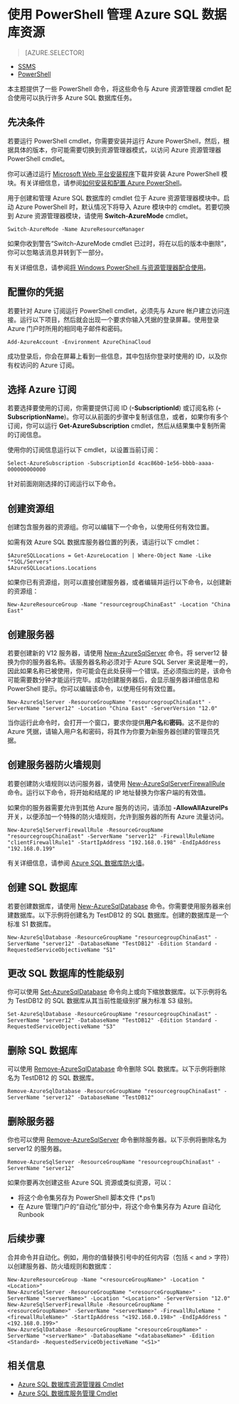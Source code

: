 ﻿<properties 
	pageTitle="使用 PowerShell 管理 Azure SQL 数据库" 
	description="使用 PowerShell 管理 Azure SQL 数据库。" 
	services="sql-database" 
	documentationCenter="" 
	authors="TigerMint" 
	manager="" 
	editor=""/>

<tags 
	ms.service="sql-database" 
	ms.date="09/11/2015" 
	wacn.date="10/17/2015"/>

# 使用 PowerShell 管理 Azure SQL 数据库资源


> [AZURE.SELECTOR]
- [SSMS](/documentation/articles/sql-database-manage-azure-ssms)
- [PowerShell](/documentation/articles/sql-database-command-line-tools)

本主题提供了一些 PowerShell 命令，将这些命令与 Azure 资源管理器 cmdlet 配合使用可以执行许多 Azure SQL 数据库任务。


## 先决条件

若要运行 PowerShell cmdlet，你需要安装并运行 Azure PowerShell，然后，根据具体的版本，你可能需要切换到资源管理器模式，以访问 Azure 资源管理器 PowerShell cmdlet。

你可以通过运行 [Microsoft Web 平台安装程序](http://go.microsoft.com/fwlink/p/?linkid=320376&clcid=0x409)下载并安装 Azure PowerShell 模块。有关详细信息，请参阅[如何安装和配置 Azure PowerShell](/documentation/articles/powershell-install-configure)。

用于创建和管理 Azure SQL 数据库的 cmdlet 位于 Azure 资源管理器模块中。启动 Azure PowerShell 时，默认情况下将导入 Azure 模块中的 cmdlet。若要切换到 Azure 资源管理器模块，请使用 **Switch-AzureMode** cmdlet。

	Switch-AzureMode -Name AzureResourceManager

如果你收到警告“Switch-AzureMode cmdlet 已过时，将在以后的版本中删除”， 你可以忽略该消息并转到下一部分。

有关详细信息，请参阅[将 Windows PowerShell 与资源管理器配合使用](/documentation/articles/powershell-azure-resource-manager)。



## 配置你的凭据

若要针对 Azure 订阅运行 PowerShell cmdlet，必须先与 Azure 帐户建立访问连接。运行以下项目，然后就会出现一个要求你输入凭据的登录屏幕。使用登录 Azure 门户时所用的相同电子邮件和密码。

	Add-AzureAccount -Environment AzureChinaCloud

成功登录后，你会在屏幕上看到一些信息，其中包括你登录时使用的 ID，以及你有权访问的 Azure 订阅。


## 选择 Azure 订阅

若要选择要使用的订阅，你需要提供订阅 ID (**-SubscriptionId**) 或订阅名称 (**-SubscriptionName**)。你可以从前面的步骤中复制该信息，或者，如果你有多个订阅，你可以运行 **Get-AzureSubscription** cmdlet，然后从结果集中复制所需的订阅信息。

使用你的订阅信息运行以下 cmdlet，以设置当前订阅：

	Select-AzureSubscription -SubscriptionId 4cac86b0-1e56-bbbb-aaaa-000000000000

针对前面刚刚选择的订阅运行以下命令。

## 创建资源组

创建包含服务器的资源组。你可以编辑下一个命令，以使用任何有效位置。

如需有效 Azure SQL 数据库服务器位置的列表，请运行以下 cmdlet：

	$AzureSQLLocations = Get-AzureLocation | Where-Object Name -Like "*SQL/Servers"
	$AzureSQLLocations.Locations

如果你已有资源组，则可以直接创建服务器，或者编辑并运行以下命令，以创建新的资源组：

	New-AzureResourceGroup -Name "resourcegroupChinaEast" -Location "China East"

## 创建服务器 

若要创建新的 V12 服务器，请使用 [New-AzureSqlServer](https://msdn.microsoft.com/zh-cn/library/mt163526.aspx) 命令。将 server12 替换为你的服务器名称。该服务器名称必须对于 Azure SQL Server 来说是唯一的，因此如果名称已被使用，你可能会在此处获得一个错误。还必须指出的是，该命令可能需要数分钟才能运行完毕。成功创建服务器后，会显示服务器详细信息和 PowerShell 提示。你可以编辑该命令，以使用任何有效位置。

	New-AzureSqlServer -ResourceGroupName "resourcegroupChinaEast" -ServerName "server12" -Location "China East" -ServerVersion "12.0"

当你运行此命令时，会打开一个窗口，要求你提供**用户名**和**密码**。这不是你的 Azure 凭据，请输入用户名和密码，将其作为你要为新服务器创建的管理员凭据。

## 创建服务器防火墙规则

若要创建防火墙规则以访问服务器，请使用 [New-AzureSqlServerFirewallRule](https://msdn.microsoft.com/zh-cn/library/mt125953.aspx) 命令。运行以下命令，将开始和结尾的 IP 地址替换为你客户端的有效值。

如果你的服务器需要允许到其他 Azure 服务的访问，请添加 **-AllowAllAzureIPs** 开关，以便添加一个特殊的防火墙规则，允许到服务器的所有 Azure 流量访问。

	New-AzureSqlServerFirewallRule -ResourceGroupName "resourcegroupChinaEast" -ServerName "server12" -FirewallRuleName "clientFirewallRule1" -StartIpAddress "192.168.0.198" -EndIpAddress "192.168.0.199"

有关详细信息，请参阅 [Azure SQL 数据库防火墙](https://msdn.microsoft.com/zh-cn/library/azure/ee621782.aspx)。

## 创建 SQL 数据库

若要创建数据库，请使用 [New-AzureSqlDatabase](https://msdn.microsoft.com/zh-cn/library/mt125915.aspx) 命令。你需要使用服务器来创建数据库。以下示例将创建名为 TestDB12 的 SQL 数据库。创建的数据库是一个标准 S1 数据库。

	New-AzureSqlDatabase -ResourceGroupName "resourcegroupChinaEast" -ServerName "server12" -DatabaseName "TestDB12" -Edition Standard -RequestedServiceObjectiveName "S1"


## 更改 SQL 数据库的性能级别

你可以使用 [Set-AzureSqlDatabase](https://msdn.microsoft.com/zh-cn/library/mt125814.aspx) 命令向上或向下缩放数据库。以下示例将名为 TestDB12 的 SQL 数据库从其当前性能级别扩展为标准 S3 级别。

	Set-AzureSqlDatabase -ResourceGroupName "resourcegroupChinaEast" -ServerName "server12" -DatabaseName "TestDB12" -Edition Standard -RequestedServiceObjectiveName "S3"


## 删除 SQL 数据库

可以使用 [Remove-AzureSqlDatabase](https://msdn.microsoft.com/zh-cn/library/mt125977.aspx) 命令删除 SQL 数据库。以下示例将删除名为 TestDB12 的 SQL 数据库。

	Remove-AzureSqlDatabase -ResourceGroupName "resourcegroupChinaEast" -ServerName "server12" -DatabaseName "TestDB12"

## 删除服务器

你也可以使用 [Remove-AzureSqlServer](https://msdn.microsoft.com/zh-cn/library/mt125891.aspx) 命令删除服务器。以下示例将删除名为 server12 的服务器。

	Remove-AzureSqlServer -ResourceGroupName "resourcegroupChinaEast" -ServerName "server12"



如果你要再次创建这些 Azure SQL 资源或类似资源，可以：

- 将这个命令集另存为 PowerShell 脚本文件 (*.ps1)
- 在 Azure 管理门户的“自动化”部分中，将这个命令集另存为 Azure 自动化 Runbook 

## 后续步骤

合并命令并自动化。例如，用你的值替换引号中的任何内容（包括 < and > 字符）以创建服务器、防火墙规则和数据库：


    New-AzureResourceGroup -Name "<resourceGroupName>" -Location "<Location>"
    New-AzureSqlServer -ResourceGroupName "<resourceGroupName>" -ServerName "<serverName>" -Location "<Location>" -ServerVersion "12.0"
    New-AzureSqlServerFirewallRule -ResourceGroupName "<resourceGroupName>" -ServerName "<serverName>" -FirewallRuleName "<firewallRuleName>" -StartIpAddress "<192.168.0.198>" -EndIpAddress "<192.168.0.199>"
    New-AzureSqlDatabase -ResourceGroupName "<resourceGroupName>" -ServerName "<serverName>" -DatabaseName "<databaseName>" -Edition <Standard> -RequestedServiceObjectiveName "<S1>"

## 相关信息

- [Azure SQL 数据库资源管理器 Cmdlet](https://msdn.microsoft.com/zh-cn/library/mt163521.aspx)
- [Azure SQL 数据库服务管理 Cmdlet](https://msdn.microsoft.com/zh-cn/library/dn546726.aspx)
 

<!---HONumber=74-->